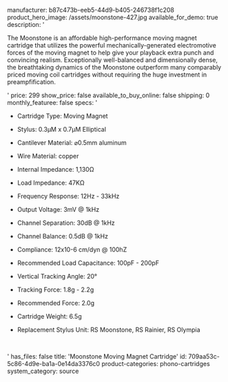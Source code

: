 manufacturer: b87c473b-eeb5-44d9-b405-246738f1c208
product_hero_image: /assets/moonstone-427.jpg
available_for_demo: true
description: '<p>The Moonstone is an affordable high-performance moving magnet cartridge that utilizes the powerful mechanically-generated electromotive forces of the moving magnet to help give your playback extra punch and convincing realism. Exceptionally well-balanced and dimensionally dense, the breathtaking dynamics of the Moonstone outperform many comparably priced moving coil cartridges without requiring the huge investment in preampfification.</p>'
price: 299
show_price: false
available_to_buy_online: false
shipping: 0
monthly_featuree: false
specs: '<ul><li>Cartridge Type:&nbsp;Moving Magnet</li></ul><ul><li>Stylus: 0.3µM x 0.7µM Elliptical&nbsp;</li></ul><ul><li>Cantilever Material:&nbsp;⌀0.5mm aluminum</li></ul><ul><li>Wire Material: copper</li></ul><ul><li>Internal&nbsp;Impedance:&nbsp;1,130Ω</li></ul><ul><li>Load&nbsp;Impedance:&nbsp;47KΩ</li></ul><ul><li>Frequency Response:&nbsp;12Hz - 33kHz</li></ul><ul><li>Output Voltage:&nbsp;3mV @ 1kHz</li></ul><ul><li>Channel Separation:&nbsp;30dB @ 1kHz</li></ul><ul><li>Channel Balance:&nbsp;0.5dB @ 1kHz</li></ul><ul><li>Compliance:&nbsp;12x10-6 cm/dyn @ 100hZ</li></ul><ul><li>Recommended Load Capacitance:&nbsp;100pF - 200pF</li></ul><ul><li>Vertical Tracking Angle:&nbsp;20°</li></ul><ul><li>Tracking Force:&nbsp;1.8g - 2.2g</li></ul><ul><li>Recommended Force:&nbsp;2.0g</li></ul><ul><li>Cartridge Weight:&nbsp;6.5g&nbsp;</li></ul><ul><li>Replacement Stylus Unit:&nbsp;RS Moonstone, RS Rainier, RS Olympia</li></ul><p><br></p>'
has_files: false
title: 'Moonstone Moving Magnet Cartridge'
id: 709aa53c-5c86-4d9e-ba1a-0e14da3376c0
product-categories: phono-cartridges
system_category: source
